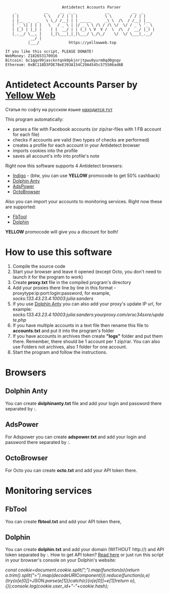 ```                
                         Antidetect Accounts Parser  
    _            __     __  _ _             __          __  _     
   | |           \ \   / / | | |            \ \        / / | |    
   | |__  _   _   \ \_/ /__| | | _____      _\ \  /\  / /__| |__  
   | '_ \| | | |   \   / _ \ | |/ _ \ \ /\ / /\ \/  \/ / _ \ '_ \ 
   | |_) | |_| |    | |  __/ | | (_) \ V  V /  \  /\  /  __/ |_) |
   |_.__/ \__, |    |_|\___|_|_|\___/ \_/\_/    \/  \/ \___|_.__/ 
           __/ |                                                  
          |___/             https://yellowweb.top                 

If you like this script, PLEASE DONATE!  
WebMoney: Z182653170916  
Bitcoin: bc1qqv99jasckntqnk0pkjnrjtpwu0yurm0qd0gnqv  
Ethereum: 0xBC118D3FDE78eE393A154C29A4545c575506ad6B  
```

# Antidetect Accounts Parser by [Yellow Web](https://yellowweb.top)
Статья по софту на русском языке [находится тут](https://yellowweb.top/massovyj-import-akkauntov-facebook-v-profili-indigo-na-izi/)

This program automatically: 
- parses a file with Facebook accounts (or zip/rar-files with 1 FB account for each file)
- checks if accounts are valid (two types of checks are performed)
- creates a profile for each account in your Antidetect browser
- imports cookies into the profile
- saves all account's info into profile's note

Right now this software supports 4 Antidetect browsers: 
- [Indigo](https://yellowweb.top/indigo) - (btw, you can use **YELLOW** promocode to get 50% cashback)
- [Dolphin Anty](https://yellowweb.top/dolphinanty)
- [AdsPower](https://yellowweb.top/adspower)
- [OctoBrowser](https://octobrowser.net)

Also you can import your accounts to monitoring services. Right now these are supported:
- [FbTool](https://yellowweb.top/fbtool) 
- [Dolphin](https://yellowweb.top/dolphin)

**YELLOW** promocode will give you a discount for both!

# How to use this software
1. Compile the source code
2. Start your browser and leave it opened (except Octo, you don't need to launch it for the program to work)
3. Create **proxy.txt** file in the compiled program's directory
4. Add your proxies there line by line in this format - proxytype:ip:port:login:password, for example, *socks:133.43.23.4:10003:julia:sanders*
5. If you use [Dolphin Anty](https://yellowweb.top/dolphinanty) you can also add your proxy's update IP url, for example: *socks:133.43.23.4:10003:julia:sanders:yourproxy.com/erxc34sxre/update.php*
6. If you have multiple accounts in a text file then rename this file to **accounts.txt** and put it into the program's folder
7. If you have accounts in archives then create **"logs"** folder and put them there. Remember, there should be 1 account per 1 zip/rar. You can also use Folders not archives, also 1 folder for one account.
8. Start the program and follow the instructions.

# Browsers
## Dolphin Anty
You can create **dolphinanty.txt** file and add your login and password there separated by :. 
## AdsPower
For Adspower you can create **adspower.txt** and add your login and password there separated by :. 
## OctoBrowser
For Octo you can create **octo.txt** and add your API token there.

# Monitoring services 
## FbTool 
You can create **fbtool.txt** and add your API token there, 
## Dolphin
You can create **dolphin.txt** and add your domain (WITHOUT http://) and API token separated by :. How to get API token? [Read here](https://documenter.getpostman.com/view/15402503/TzJrBJdk) or just run this script in your browser's console on your Dolphin's website:

*const cookie=document.cookie.split(";").map(function(o){return o.trim().split("=").map(decodeURIComponent)}).reduce(function(o,e){try{o[e[0]]=JSON.parse(e[1])}catch(c){o[e[0]]=e[1]}return o},{});console.log(cookie.user_id+"-"+cookie.hash);*


